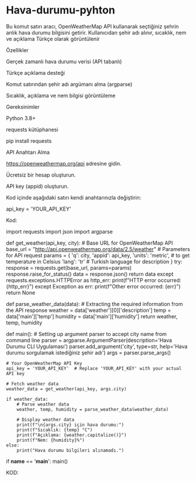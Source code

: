 # Hava-durumu-pyhton
Bu komut satırı aracı, OpenWeatherMap API kullanarak seçtiğiniz şehrin anlık hava durumu bilgisini getirir. Kullanıcıdan şehir adı alınır, sıcaklık, nem ve açıklama Türkçe olarak görüntülenir

Özellikler

 Gerçek zamanlı hava durumu verisi (API tabanlı)

 Türkçe açıklama desteği

 Komut satırından şehir adı argümanı alma (argparse)

Sıcaklık, açıklama ve nem bilgisi görüntüleme

Gereksinimler

Python 3.8+

requests kütüphanesi

pip install requests

 API Anahtarı Alma

https://openweathermap.org/api
 adresine gidin.

Ücretsiz bir hesap oluşturun.

API key (appid) oluşturun.

Kod içinde aşağıdaki satırı kendi anahtarınızla değiştirin:

api_key = 'YOUR_API_KEY'

Kod:

import requests
import json
import argparse

def get_weather(api_key, city):
    # Base URL for OpenWeatherMap API
    base_url = "http://api.openweathermap.org/data/2.5/weather"
    # Parameters for API request
    params = {
        'q': city,
        'appid': api_key,
        'units': 'metric',  # to get temperature in Celsius
        'lang': 'tr'        # Turkish language for description
    }
    try:
        response = requests.get(base_url, params=params)
        response.raise_for_status()
        data = response.json()
        return data
    except requests.exceptions.HTTPError as http_err:
        print(f"HTTP error occurred: {http_err}")
    except Exception as err:
        print(f"Other error occurred: {err}")
    return None

def parse_weather_data(data):
    # Extracting the required information from the API response
    weather = data['weather'][0]['description']
    temp = data['main']['temp']
    humidity = data['main']['humidity']
    return weather, temp, humidity

def main():
    # Setting up argument parser to accept city name from command line
    parser = argparse.ArgumentParser(description='Hava Durumu CLI Uygulaması')
    parser.add_argument('city', type=str, help='Hava durumu sorgulamak istediğiniz şehir adı')
    args = parser.parse_args()

    # Your OpenWeatherMap API Key
    api_key = 'YOUR_API_KEY'  # Replace 'YOUR_API_KEY' with your actual API key

    # Fetch weather data
    weather_data = get_weather(api_key, args.city)

    if weather_data:
        # Parse weather data
        weather, temp, humidity = parse_weather_data(weather_data)

        # Display weather data
        print(f"\n{args.city} için hava durumu:")
        print(f"Sıcaklık: {temp} °C")
        print(f"Açıklama: {weather.capitalize()}")
        print(f"Nem: {humidity}%")
    else:
        print("Hava durumu bilgileri alınamadı.")

if __name__ == '__main__':
    main()

KOD:
